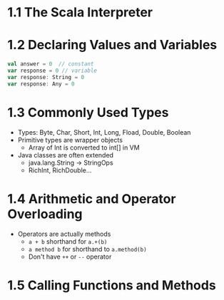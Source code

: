 # 1.1 The Scala Interpreter
# 1.2 Declaring Values and Variables

```scala
val answer = 0  // constant
var response = 0 // variable
var response: String = 0
var response: Any = 0
```

# 1.3 Commonly Used Types

* Types: Byte, Char, Short, Int, Long, Fload, Double, Boolean
* Primitive types are wrapper objects
    * Array of Int is converted to int[] in VM
* Java classes are often extended
    * java.lang.String -> StringOps
    * RichInt, RichDouble...

# 1.4 Arithmetic and Operator Overloading

* Operators are actually methods
    * `a + b` shorthand for `a.+(b)`
    * `a method b` for shorthand to `a.method(b)`
    * Don't have `++` or `--` operator

# 1.5 Calling Functions and Methods



